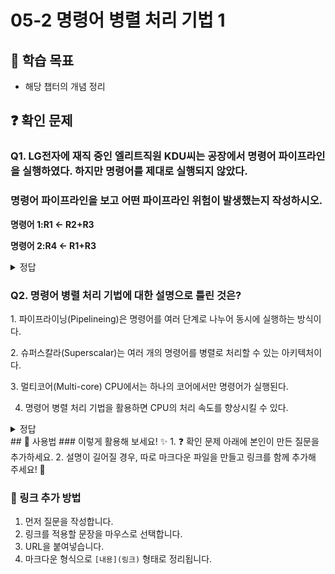 # 05-2 명령어 병렬 처리 기법 1

## 📌 학습 목표
- 해당 챕터의 개념 정리

## ❓ 확인 문제
### Q1. LG전자에 재직 중인 엘리트직원 KDU씨는 공장에서 명령어 파이프라인을   실행하였다. 하지만 명령어를 제대로 실행되지 않았다. 
###  명령어 파이프라인을 보고 어떤 파이프라인 위험이 발생했는지 작성하시오.

**명령어 1:R1 <- R2+R3**

**명령어 2:R4 <- R1+R3**

<details>
<summary>정답</summary>

- **데이터위험 **   

**[해설]**
데이터 위험은 명령어 간 데이터 의존성에 의해 발생한다. 이전 명령어를 처리해야 처리할 수 있는 명령어가 동시에 주어졌을 때 발생하는 파이프라인 위험이다.
즉 위 예시에서 명령어 2를 처리하기 위해서는 명령러 1을 먼저 처리 해야 하는데
동시에 제시됨으로서 데이터 위험이 발생한 것이다.

---

</details>

### Q2. 명령어 병렬 처리 기법에 대한 설명으로 틀린 것은?

1️. 파이프라이닝(Pipelineing)은 명령어를 여러 단계로 나누어 동시에 실행하는 방식이다.

2️. 슈퍼스칼라(Superscalar)는 여러 개의 명령어를 병렬로 처리할 수 있는 아키텍처이다.

3️. 멀티코어(Multi-core) CPU에서는 하나의 코어에서만 명령어가 실행된다.

4. 명령어 병렬 처리 기법을 활용하면 CPU의 처리 속도를 향상시킬 수 있다.

<details>
<summary>정답</summary>

- **3️. 멀티코어(Multi-core) CPU에서는 하나의 코어에서만 명령어가 실행된다. X**   
  - 멀티코어 CPU는 여러 개의 코어가 독립적으로 명령어를 실행할 수 있기 때문에, 병렬 처리를 통해 성능을 향상시킬 수 있습니다.
  - 현대의 CPU는 여러 코어를 활용하여 여러 작업(멀티태스킹)을 동시에 수행할 수 있습니다.

**[해설]**

- **파이프라이닝(Pipelineing)은 명령어를 여러 단계로 나누어 동시에 실행하는 방식이다. O**   
  - CPU에서 하나의 명령어를 여러 단계로 나누어 동시에 실행하는 기법
  - 예: 공장에서 제품을 조립할 때 여러 작업을 병렬로 수행하는 것과 유사


- **2️. 슈퍼스칼라(Superscalar)는 여러 개의 명령어를 병렬로 처리할 수 있는 아키텍처이다. O**   
  - 여러 개의 명령어를 동시에 실행할 수 있도록 설계된 CPU 구조
  - CPU 내부에 여러 개의 실행 유닛(연산 장치)이 있어 한 클럭 사이클에 여러 개의 명령어를 처리할 수 있음
  

- **4. 명령어 병렬 처리 기법을 활용하면 CPU의 처리 속도를 향상시킬 수 있다. O** 
  - CPU 성능을 향상시키는 주요 방법 중 하나
  - 파이프라이닝, 슈퍼스칼라, 멀티코어 같은 기술을 활용하면 성능을 최적화할 수 있음
---

</details>
## 📝 사용법  
### 이렇게 활용해 보세요! ✨  
1. ❓ 확인 문제 아래에 본인이 만든 질문을 추가하세요.  
2. 설명이 길어질 경우, 따로 마크다운 파일을 만들고 링크를 함께 추가해 주세요! 🔗  

### 🔗 링크 추가 방법  
1. 먼저 질문을 작성합니다.  
2. 링크를 적용할 문장을 마우스로 선택합니다.  
3. URL을 붙여넣습니다.  
4. 마크다운 형식으로 `[내용](링크)` 형태로 정리됩니다.  
